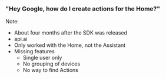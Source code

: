 ### "Hey Google, how do I create actions for the Home?"

Note:
+ About four months after the SDK was released
+ api.ai
+ Only worked with the Home, not the Assistant
+ Missing features
    + Single user only
    + No grouping of devices
    + No way to find Actions